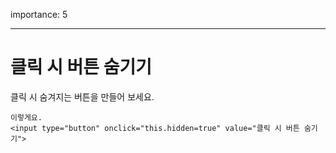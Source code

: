 importance: 5

---

# 클릭 시 버튼 숨기기

클릭 시 숨겨지는 버튼을 만들어 보세요.

```online
이렇게요.
<input type="button" onclick="this.hidden=true" value="클릭 시 버튼 숨기기">
```
